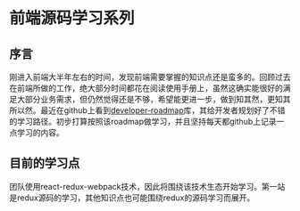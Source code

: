 # 前端源码学习系列

## 序言
刚进入前端大半年左右的时间，发现前端需要掌握的知识点还是蛮多的。回顾过去在前端所做的工作，绝大部分时间都花在阅读使用手册上，虽然这确实能很好的满足大部分业务需求，但仍然觉得还是不够，希望能更进一步，做到知其然，更知其所以然。最近在github上看到[developer-roadmap](https://github.com/kamranahmedse/developer-roadmap)库，其给开发者规划好了不错的学习路径。初步打算按照该roadmap做学习，并且坚持每天都github上记录一点学习的内容。

## 目前的学习点
团队使用react-redux-webpack技术，因此将围绕该技术生态开始学习。第一站是redux源码的学习，其他知识点也可能围绕redux的源码学习而展开。


